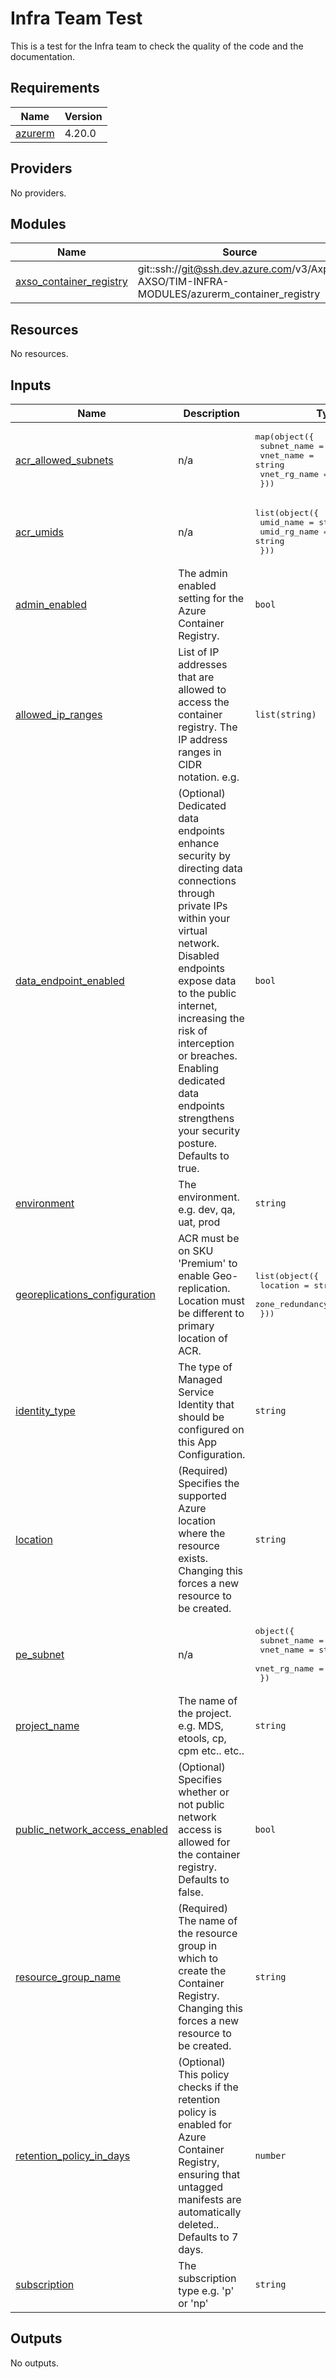 # Infra Team Test

This is a test for the Infra team to check the quality of the code and the documentation.

<!-- BEGIN_TF_DOCS -->
## Requirements

| Name | Version |
|------|---------|
| <a name="requirement_azurerm"></a> [azurerm](#requirement\_azurerm) | 4.20.0 |

## Providers

No providers.

## Modules

| Name | Source | Version |
|------|--------|---------|
| <a name="module_axso_container_registry"></a> [axso\_container\_registry](#module\_axso\_container\_registry) | git::ssh://git@ssh.dev.azure.com/v3/Axpo-AXSO/TIM-INFRA-MODULES/azurerm_container_registry | ~{gitRef}~ |

## Resources

No resources.

## Inputs

| Name | Description | Type | Default | Required |
|------|-------------|------|---------|:--------:|
| <a name="input_acr_allowed_subnets"></a> [acr\_allowed\_subnets](#input\_acr\_allowed\_subnets) | n/a | <pre>map(object({<br/>    subnet_name  = string<br/>    vnet_name    = string<br/>    vnet_rg_name = string<br/>  }))</pre> | n/a | yes |
| <a name="input_acr_umids"></a> [acr\_umids](#input\_acr\_umids) | n/a | <pre>list(object({<br/>    umid_name    = string<br/>    umid_rg_name = string<br/>  }))</pre> | n/a | yes |
| <a name="input_admin_enabled"></a> [admin\_enabled](#input\_admin\_enabled) | The admin enabled setting for the Azure Container Registry. | `bool` | `false` | no |
| <a name="input_allowed_ip_ranges"></a> [allowed\_ip\_ranges](#input\_allowed\_ip\_ranges) | List of IP addresses that are allowed to access the container registry. The IP address ranges in CIDR notation. e.g. | `list(string)` | <pre>[<br/>  "159.168.125.252/30",<br/>  "159.168.7.144/29",<br/>  "159.168.126.252/30"<br/>]</pre> | no |
| <a name="input_data_endpoint_enabled"></a> [data\_endpoint\_enabled](#input\_data\_endpoint\_enabled) | (Optional) Dedicated data endpoints enhance security by directing data connections through private IPs within your virtual network. Disabled endpoints expose data to the public internet, increasing the risk of interception or breaches. Enabling dedicated data endpoints strengthens your security posture. Defaults to true. | `bool` | `false` | no |
| <a name="input_environment"></a> [environment](#input\_environment) | The environment. e.g. dev, qa, uat, prod | `string` | `"prod"` | no |
| <a name="input_georeplications_configuration"></a> [georeplications\_configuration](#input\_georeplications\_configuration) | ACR must be on SKU 'Premium' to enable Geo-replication. Location must be different to primary location of ACR. | <pre>list(object({<br/>    location                = string<br/>    zone_redundancy_enabled = bool<br/>  }))</pre> | `[]` | no |
| <a name="input_identity_type"></a> [identity\_type](#input\_identity\_type) | The type of Managed Service Identity that should be configured on this App Configuration. | `string` | `"UserAssigned"` | no |
| <a name="input_location"></a> [location](#input\_location) | (Required) Specifies the supported Azure location where the resource exists. Changing this forces a new resource to be created. | `string` | `"westeurope"` | no |
| <a name="input_pe_subnet"></a> [pe\_subnet](#input\_pe\_subnet) | n/a | <pre>object({<br/>    subnet_name  = string<br/>    vnet_name    = string<br/>    vnet_rg_name = string<br/>  })</pre> | n/a | yes |
| <a name="input_project_name"></a> [project\_name](#input\_project\_name) | The name of the project. e.g. MDS, etools, cp, cpm etc.. etc.. | `string` | `"etools"` | no |
| <a name="input_public_network_access_enabled"></a> [public\_network\_access\_enabled](#input\_public\_network\_access\_enabled) | (Optional) Specifies whether or not public network access is allowed for the container registry. Defaults to false. | `bool` | `false` | no |
| <a name="input_resource_group_name"></a> [resource\_group\_name](#input\_resource\_group\_name) | (Required) The name of the resource group in which to create the Container Registry. Changing this forces a new resource to be created. | `string` | n/a | yes |
| <a name="input_retention_policy_in_days"></a> [retention\_policy\_in\_days](#input\_retention\_policy\_in\_days) | (Optional) This policy checks if the retention policy is enabled for Azure Container Registry, ensuring that untagged manifests are automatically deleted.. Defaults to 7 days. | `number` | `7` | no |
| <a name="input_subscription"></a> [subscription](#input\_subscription) | The subscription type e.g. 'p' or 'np' | `string` | `"p"` | no |

## Outputs

No outputs.
<!-- END_TF_DOCS -->